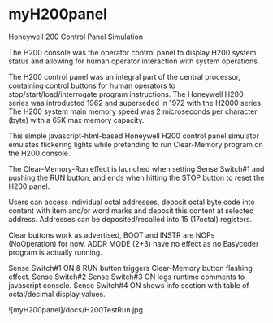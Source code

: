 # myH200panel
Honeywell 200 Control Panel Simulation

The H200 console was the operator control panel to display H200 system status
and allowing for human operator interaction with system operations.

The H200 control panel was an integral part of the central processor,
containing control buttons for human operators to stop/start/load/interrogate
program instructions. The Honeywell H200 series was introducted 1962 and 
superseded in 1972 with the H2000 series. The H200 system main memory speed 
was 2 microseconds per character (byte) with a 65K max memory capacity.

This simple javascript-html-based Honeywell H200 control panel simulator emulates
flickering lights while pretending to run Clear-Memory program on the H200 console.

The Clear-Memory-Run effect is launched when setting Sense Switch#1 and pushing the RUN button,
and ends when hitting the STOP button to reset the H200 panel.

Users can access individual octal addresses, deposit octal byte code into content with
item and/or word marks and deposit this content at selected address.
Addresses can be deposited/recalled into 15 (17octal) registers.

Clear buttons work as advertised, BOOT and INSTR are NOPs (NoOperation) for now.
ADDR MODE (2+3) have no effect as no Easycoder program is actually running.

Sense Switch#1 ON & RUN button triggers Clear-Memory button flashing effect.
Sense Switch#2 
Sense Switch#3 ON logs runtime comments to javascript console.
Sense Switch#4 ON shows info section with table of octal/decimal display values.

![myH200panel]/docs/H200TestRun.jpg
